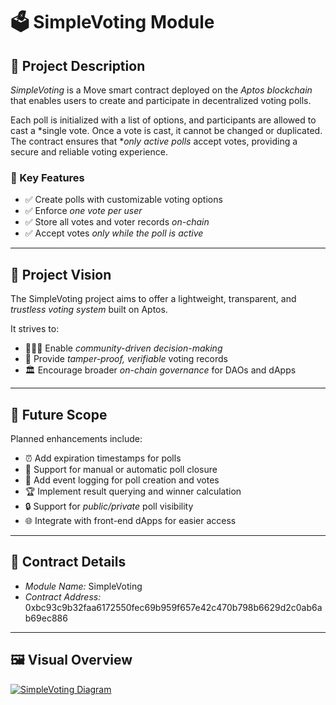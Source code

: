 # 🗳 SimpleVoting Module

## 📄 Project Description  
*SimpleVoting* is a Move smart contract deployed on the *Aptos blockchain* that enables users to create and participate in decentralized voting polls.  

Each poll is initialized with a list of options, and participants are allowed to cast a *single vote. Once a vote is cast, it cannot be changed or duplicated. The contract ensures that **only active polls* accept votes, providing a secure and reliable voting experience.

### 🔑 Key Features
- ✅ Create polls with customizable voting options  
- ✅ Enforce *one vote per user*  
- ✅ Store all votes and voter records *on-chain*  
- ✅ Accept votes *only while the poll is active*

---

## 🌟 Project Vision  
The SimpleVoting project aims to offer a lightweight, transparent, and *trustless voting system* built on Aptos.  

It strives to:
- 🧑‍🤝‍🧑 Enable *community-driven decision-making*  
- 🔐 Provide *tamper-proof, verifiable* voting records  
- 🏛 Encourage broader *on-chain governance* for DAOs and dApps  

---

## 🔮 Future Scope
Planned enhancements include:
- ⏰ Add expiration timestamps for polls  
- 🛑 Support for manual or automatic poll closure  
- 📢 Add event logging for poll creation and votes  
- 🏆 Implement result querying and winner calculation  
- 🔒 Support for *public/private* poll visibility  
- 🌐 Integrate with front-end dApps for easier access  

---

## 📜 Contract Details
- *Module Name:* SimpleVoting  
- *Contract Address:*  
  0xbc93c9b32faa6172550fec69b959f657e42c470b798b6629d2c0ab6ab69ec886

---

## 🖼 Visual Overview  
[![SimpleVoting Diagram](https://drive.google.com/uc?export=view&id=1wmQLZeaXwCEcjnaldNvTMkGVnCdz7ZNy)](https://drive.google.com/file/d/1wmQLZeaXwCEcjnaldNvTMkGVnCdz7ZNy/view?usp=sharing)

